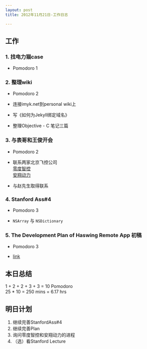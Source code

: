 ```yaml
---
layout: post
title: 2012年11月21日-工作日志  

---
```


  
## 工作

### 1. 找电力猫case    
-  Pomodoro  1  

### 2. 整理wiki

-  Pomodoro   2  

-  连接imyk.net到personal wiki上  

-  写《如何为Jekyll绑定域名》  

-  整理Objective - C 笔记三篇   

### 3. 与表哥和王俊开会

-  Pomodoro  2  
  
-  联系两家北京飞控公司  
[零度智控](http://www.zerouav.com)  
[安翔动力](http://afuav.com)  

-  与赵先生取得联系    
  
### 4. Stanford Ass#4
  
- 	Pomodoro 3
  
- 	`NSArray` 与 `NSDictionary`

### 5. The Development Plan of Haswing Remote App 初稿  
  
-  Pomodoro 3  
  
-  [link](http://imyk.net/plan)
  
## 本日总结    

1 + 2 + 2 + 3 + 3 = 10 Pomodoro    
25 * 10 = 250 mins = 6.17 hrs  
  
## 明日计划        
  
1. 继续完善StanfordAss#4
2. 继续完善Plan
3. 询问零度智控和安翔动力的进程
4. （选）看Stanford Lecture